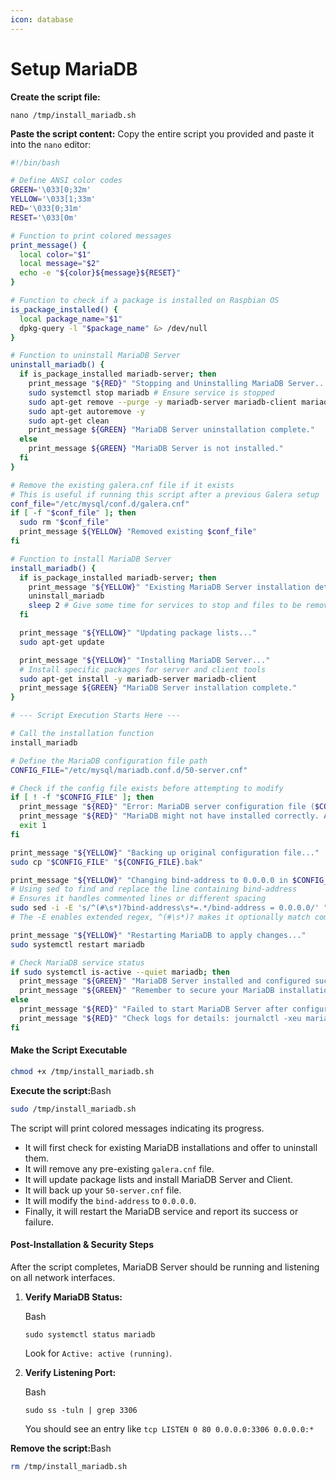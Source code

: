 ```yaml
---
icon: database
---
```


# Setup MariaDB

**Create the script file:**&#x20;

```
nano /tmp/install_mariadb.sh
```

**Paste the script content:** Copy the entire script you provided and paste it into the `nano` editor:

```bash
#!/bin/bash

# Define ANSI color codes
GREEN='\033[0;32m'
YELLOW='\033[1;33m'
RED='\033[0;31m'
RESET='\033[0m'

# Function to print colored messages
print_message() {
  local color="$1"
  local message="$2"
  echo -e "${color}${message}${RESET}"
}

# Function to check if a package is installed on Raspbian OS
is_package_installed() {
  local package_name="$1"
  dpkg-query -l "$package_name" &> /dev/null
}

# Function to uninstall MariaDB Server
uninstall_mariadb() {
  if is_package_installed mariadb-server; then
    print_message "${RED}" "Stopping and Uninstalling MariaDB Server..."
    sudo systemctl stop mariadb # Ensure service is stopped
    sudo apt-get remove --purge -y mariadb-server mariadb-client mariadb-common # Include client/common for a cleaner removal
    sudo apt-get autoremove -y
    sudo apt-get clean
    print_message ${GREEN} "MariaDB Server uninstallation complete."
  else
    print_message ${GREEN} "MariaDB Server is not installed."
  fi
}

# Remove the existing galera.cnf file if it exists
# This is useful if running this script after a previous Galera setup
conf_file="/etc/mysql/conf.d/galera.cnf"
if [ -f "$conf_file" ]; then
  sudo rm "$conf_file"
  print_message ${YELLOW} "Removed existing $conf_file"
fi

# Function to install MariaDB Server
install_mariadb() {
  if is_package_installed mariadb-server; then
    print_message "${YELLOW}" "Existing MariaDB Server installation detected. Attempting to uninstall first..."
    uninstall_mariadb
    sleep 2 # Give some time for services to stop and files to be removed
  fi

  print_message "${YELLOW}" "Updating package lists..."
  sudo apt-get update

  print_message "${YELLOW}" "Installing MariaDB Server..."
  # Install specific packages for server and client tools
  sudo apt-get install -y mariadb-server mariadb-client
  print_message ${GREEN} "MariaDB Server installation complete."
}

# --- Script Execution Starts Here ---

# Call the installation function
install_mariadb

# Define the MariaDB configuration file path
CONFIG_FILE="/etc/mysql/mariadb.conf.d/50-server.cnf"

# Check if the config file exists before attempting to modify
if [ ! -f "$CONFIG_FILE" ]; then
  print_message "${RED}" "Error: MariaDB server configuration file ($CONFIG_FILE) not found."
  print_message "${RED}" "MariaDB might not have installed correctly. Aborting configuration changes."
  exit 1
fi

print_message "${YELLOW}" "Backing up original configuration file..."
sudo cp "$CONFIG_FILE" "${CONFIG_FILE}.bak"

print_message "${YELLOW}" "Changing bind-address to 0.0.0.0 in $CONFIG_FILE..."
# Using sed to find and replace the line containing bind-address
# Ensures it handles commented lines or different spacing
sudo sed -i -E 's/^(#\s*)?bind-address\s*=.*/bind-address = 0.0.0.0/' "$CONFIG_FILE"
# The -E enables extended regex, ^(#\s*)? makes it optionally match commented lines

print_message "${YELLOW}" "Restarting MariaDB to apply changes..."
sudo systemctl restart mariadb

# Check MariaDB service status
if sudo systemctl is-active --quiet mariadb; then
  print_message "${GREEN}" "MariaDB Server installed and configured successfully. It is now listening on 0.0.0.0."
  print_message "${GREEN}" "Remember to secure your MariaDB installation, e.g., using 'sudo mysql_secure_installation'."
else
  print_message "${RED}" "Failed to start MariaDB Server after configuration changes."
  print_message "${RED}" "Check logs for details: journalctl -xeu mariadb"
fi
```

#### **Make the Script Executable**

```bash
chmod +x /tmp/install_mariadb.sh
```

**Execute the script:**&#x42;ash

```bash
sudo /tmp/install_mariadb.sh
```

The script will print colored messages indicating its progress.

* It will first check for existing MariaDB installations and offer to uninstall them.
* It will remove any pre-existing `galera.cnf` file.
* It will update package lists and install MariaDB Server and Client.
* It will back up your `50-server.cnf` file.
* It will modify the `bind-address` to `0.0.0.0`.
* Finally, it will restart the MariaDB service and report its success or failure.

#### **Post-Installation & Security Steps**

After the script completes, MariaDB Server should be running and listening on all network interfaces.

1.  **Verify MariaDB Status:**

    Bash

    ```
    sudo systemctl status mariadb
    ```

    Look for `Active: active (running)`.
2.  **Verify Listening Port:**

    Bash

    ```
    sudo ss -tuln | grep 3306
    ```

    You should see an entry like `tcp LISTEN 0 80 0.0.0.0:3306 0.0.0.0:*`

**Remove the script:**&#x42;ash

```bash
rm /tmp/install_mariadb.sh
```

